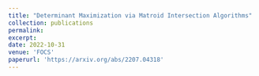 ```yaml
---
title: "Determinant Maximization via Matroid Intersection Algorithms"
collection: publications
permalink:
excerpt:
date: 2022-10-31
venue: 'FOCS'
paperurl: 'https://arxiv.org/abs/2207.04318'
---
```


